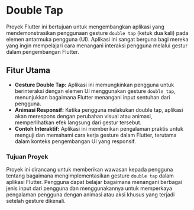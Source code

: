 # Double Tap

Proyek Flutter ini bertujuan untuk mengembangkan aplikasi yang mendemonstrasikan penggunaan gesture `double tap` (ketuk dua kali) pada elemen antarmuka pengguna (UI). Aplikasi ini sangat berguna bagi mereka yang ingin mempelajari cara menangani interaksi pengguna melalui gestur dalam pengembangan Flutter.

## Fitur Utama
- **Gesture Double Tap:** Aplikasi ini memungkinkan pengguna untuk berinteraksi dengan elemen UI menggunakan gesture `double tap`, menunjukkan bagaimana Flutter menangani input sentuhan dari pengguna.
- **Animasi Responsif:** Ketika pengguna melakukan double tap, aplikasi akan merespons dengan perubahan visual atau animasi, memperlihatkan efek langsung dari gestur tersebut.
- **Contoh Interaktif:** Aplikasi ini memberikan pengalaman praktis untuk menguji dan memahami cara kerja gesture dalam Flutter, terutama dalam konteks pengembangan UI yang responsif.

### Tujuan Proyek
Proyek ini dirancang untuk memberikan wawasan kepada pengguna tentang bagaimana mengimplementasikan gesture `double tap` dalam aplikasi Flutter. Pengguna dapat belajar bagaimana menangani berbagai jenis input dari pengguna dan menggunakannya untuk memperkaya pengalaman pengguna dengan animasi atau aksi khusus yang terjadi setelah gesture dikenali.
